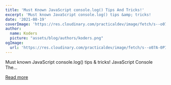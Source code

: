 ```yaml
---
title: 'Must Known JavaScript console.log() Tips And Tricks!'
excerpt: 'Must known JavaScript console.log() tips &amp; tricks!            JavaScript Console    The...'
date: '2021-08-19'
coverImage: 'https://res.cloudinary.com/practicaldev/image/fetch/s--o07A-0PI--/c_imagga_scale,f_auto,fl_progressive,h_420,q_auto,w_1000/https://dev-to-uploads.s3.amazonaws.com/uploads/articles/8t5cy6fjbjet3skf3gas.jpg'
author:
  name: Koders
  picture: "assets/blog/authors/koders.png"
ogImage:
  url: 'https://res.cloudinary.com/practicaldev/image/fetch/s--o07A-0PI--/c_imagga_scale,f_auto,fl_progressive,h_420,q_auto,w_1000/https://dev-to-uploads.s3.amazonaws.com/uploads/articles/8t5cy6fjbjet3skf3gas.jpg'
---
```


Must known JavaScript console.log() tips &amp; tricks!            JavaScript Console    The...

[Read more](https://dev.to/thedailytechtalk/must-known-javascript-console-log-tips-and-tricks-2cfo)
